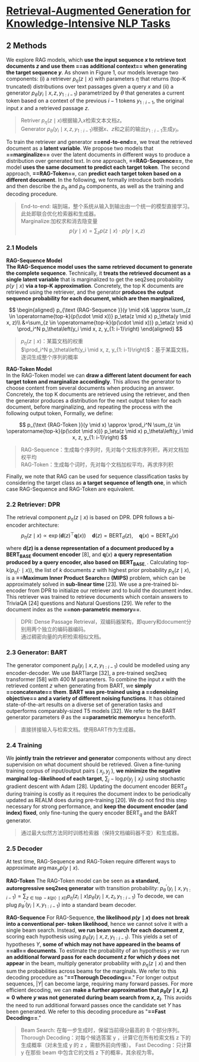 # [Retrieval-Augmented Generation for Knowledge-Intensive NLP Tasks](https://arxiv.org/abs/2005.11401)

## 2 Methods

We explore RAG models, which **use the input sequence $x$ to retrieve text documents $z$ and use them ==as additional context== when generating the target sequence $y$**. As shown in Figure 1, our models leverage two components: (i) a retriever $p_\eta(z \mid x)$ with parameters $\eta$ that returns (top-K truncated) distributions over text passages given a query $x$ and (ii) a generator $p_\theta\left(y_i \mid x, z, y_{1: i-1}\right)$ parametrized by $\theta$ that generates a current token based on a context of the previous $i-1$ tokens $y_{1: i-1}$, the original input $x$ and a retrieved passage $z$.
> Retriver $p_\eta(z \mid x)$根据输入$x$检索文本文档$z$。  
  Generator $p_\theta\left(y_i \mid x, z, y_{1: i-1}\right)$根据$x$、$z$和之前的输出$y_{1: i-1}$生成$y_i$。

To train the retriever and generator **==end-to-end==**, we treat the retrieved document as a **latent variable**. We propose two models that **==marginalize==** over the latent documents in different ways to produce a distribution over generated text. In one approach, **==RAG-Sequence==**, the model **uses the same document to predict each target token**. The second approach, **==RAG-Token==**, can **predict each target token based on a different document**. In the following, we formally introduce both models and then describe the $p_\eta$ and $p_\theta$ components, as well as the training and decoding procedure.
> End-to-end: 端到端，整个系统从输入到输出由一个统一的模型直接学习。此处即联合优化检索器和生成器。  
  Marginalize:加权求和消去隐变量
$$p(y \mid x)=\sum_z p(z \mid x) \cdot p(y \mid x, z)$$

### 2.1 Models

**RAG-Sequence Model**  
**The RAG-Sequence model uses the same retrieved document to generate the complete sequence**. Technically, it **treats the retrieved document as a single latent variable** that is marginalized to get the seq2seq probability $p(y \mid x)$ **via a top-K approximation**. Concretely, the top K documents are retrieved using the retriever, and the generator **produces the output sequence probability for each document, which are then marginalized,**

$$
\begin{aligned}
p_{\text {RAG-Sequence }}(y \mid x)& \approx \sum_{z \in \operatorname{top-k}(p(\cdot \mid x))} p_\eta(z \mid x) p_\theta(y \mid x, z)\\
&=\sum_{z \in \operatorname{top-k}(p(\cdot \mid x))} p_\eta(z \mid x) \prod_i^N p_\theta\left(y_i \mid x, z, y_{1: i-1}\right)
\end{aligned}
$$

> $p_\eta(z \mid x)$：某篇文档的权重  
  $\prod_i^N p_\theta\left(y_i \mid x, z, y_{1: i-1}\right)$：基于某篇文档，逐词生成整个序列的概率

**RAG-Token Model**  
In the RAG-Token model we can **draw a different latent document for each target token and marginalize accordingly**. This allows the generator to choose content from several documents when producing an answer. Concretely, the top K documents are retrieved using the retriever, and then the generator produces a distribution for the next output token for each document, before marginalizing, and repeating the process with the following output token, Formally, we define:

$$
p_{\text {RAG-Token }}(y \mid x) \approx \prod_i^N \sum_{z \in \operatorname{top-k}(p(\cdot \mid x))} p_\eta(z \mid x) p_\theta\left(y_i \mid x, z, y_{1: i-1}\right)
$$

> RAG-Sequence：生成每个序列时，先对每个文档求序列积，再对文档加权平均  
  RAG-Token：生成每个词时，先对每个文档加权平均，再求序列积

Finally, we note that RAG can be used for sequence classification tasks by considering the target class as **a target sequence of length one**, in which case RAG-Sequence and RAG-Token are equivalent.

### 2.2 Retriever: DPR

The retrieval component $p_\eta(z \mid x)$ is based on DPR. DPR follows a bi-encoder architecture:
$$p_\eta(z \mid x) \propto \exp \left(\mathbf{d}(z)^{\top} \mathbf{q}(x)\right) \quad \mathbf{d}(z)=\operatorname{BERT}_d(z), \quad \mathbf{q}(x)=\operatorname{BERT}_q(x)$$

where **$\mathbf{d}(z)$ is a dense representation of a document produced by a $\operatorname{BERT}_{\text {BASE}}$ document encoder** [8], and $\mathbf{q}(x)$ **a query representation produced by a query encoder, also based on $\operatorname{BERT}_{\text {BASE. }}$**. Calculating top- $\mathrm{k}\left(p_\eta(\cdot \mid x)\right)$, the list of $k$ documents $z$ with highest prior probability $p_\eta(z \mid x)$, is a **==Maximum Inner Product Search== (MIPS)** problem, which can be approximately solved in **sub-linear time** [23]. We use a pre-trained bi-encoder from DPR to initialize our retriever and to build the document index. This retriever was trained to retrieve documents which contain answers to TriviaQA [24] questions and Natural Questions [29]. We refer to the document index as the **==non-parametric memory==**.
> DPR: Dense Passage Retrieval，双编码器架构，即query和document分别用两个独立的编码器编码。  
  通过稠密向量的内积检索相似文档。

### 2.3 Generator: BART

The generator component $p_\theta\left(y_i \mid x, z, y_{1: i-1}\right)$ could be modelled using any encoder-decoder. We use BARTlarge [32], a pre-trained seq2seq transformer [58] with 400 M parameters. To combine the input $x$ with the retrieved content $z$ when generating from BART, we **simply ==concatenate== them**. **BART was pre-trained using a ==denoising objective== and a variety of different noising functions**. It has obtained state-of-the-art results on a diverse set of generation tasks and outperforms comparably-sized T5 models [32]. We refer to the BART generator parameters $\theta$ as the **==parametric memory==** henceforth.
> 直接拼接输入与检索文档。使用BART作为生成器。

### 2.4 Training

We **jointly train the retriever and generator** components without any direct supervision on what document should be retrieved. Given a fine-tuning training corpus of input/output pairs ( $x_j, y_j$ ), **we minimize the negative marginal $\log$-likelihood of each target**, $\sum_j-\log p\left(y_j \mid x_j\right)$ using stochastic gradient descent with Adam [28]. Updating the document encoder $\mathrm{BERT}_d$ during training is costly as it requires the document index to be periodically updated as REALM does during pre-training [20]. We do not find this step necessary for strong performance, and **keep the document encoder (and index) fixed**, only fine-tuning the query encoder $\mathrm{BERT}_q$ and the BART generator.

> 通过最大似然方法同时训练检索器（保持文档编码器不变）和生成器。

### 2.5 Decoder

At test time, RAG-Sequence and RAG-Token require different ways to approximate $\arg \max _y p(y \mid x)$.

**RAG-Token**
The RAG-Token model can be seen as **a standard, autoregressive seq2seq generator** with transition probability: $p_\theta^{\prime}\left(y_i \mid x, y_{1: i-1}\right)=\sum_{z \in \operatorname{top}-k(p(\cdot \mid x))} p_\eta\left(z_i \mid x\right) p_\theta\left(y_i \mid x, z_i, y_{1: i-1}\right)$ To decode, we can plug $p_\theta^{\prime}\left(y_i \mid x, y_{1: i-1}\right)$ into a standard beam decoder.

**RAG-Sequence**
For RAG-Sequence, **the likelihood $p(y \mid x)$ does not break into a conventional per- token likelihood**, hence we cannot solve it with a single beam search. Instead, **we run beam search for each document $z$**, scoring each hypothesis using $p_\theta\left(y_i \mid x, z, y_{1: i-1}\right)$. This yields a set of hypotheses $Y$, **some of which may not have appeared in the beams of ==all== documents**. To estimate the probability of an hypothesis $y$ we run **an additional forward pass for each document $z$ for which $y$ does not appear** in the beam, multiply generator probability with $p_\eta(z \mid x)$ and then sum the probabilities across beams for the marginals. We refer to this decoding procedure as "**==Thorough Decoding==**." For longer output sequences, $|Y|$ can become large, requiring many forward passes. For more efficient decoding, we can **make a further approximation that $p_\theta\left(y \mid x, z_i\right) \approx 0$ where $y$ was not generated during beam search from $x, z_i$**. This avoids the need to run additional forward passes once the candidate set $Y$ has been generated. We refer to this decoding procedure as "**==Fast Decoding==**."

> Beam Search: 在每一步生成时，保留当前得分最高的 B 个部分序列。  
  Thorough Decoding：对每个候选答案 y ，计算它在所有检索文档 z 下的生成概率（对未生成 y 的 z ，需额外前向传播）。
  Fast Decoding：只计算 y 在那些 beam 中包含它的文档 z 下的概率，其余视为零。
